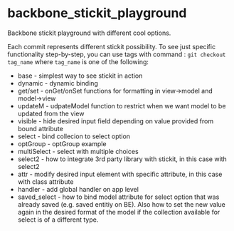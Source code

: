 # backbone_stickit_playground
Backbone stickit playground with different cool options.

Each commit represents different stickit possibility. To see just specific functionality step-by-step, you can use tags with command : ```git checkout tag_name``` where ```tag_name``` is one of the following:
- base - simplest way to see stickit in action
- dynamic - dynamic binding
- get/set - onGet/onSet functions for formatting in view->model and model->view
- updateM - udpateModel function to restrict when we want model to be updated from the view
- visible - hide desired input field depending on value provided from bound attribute 
- select - bind collecion to select option
- optGroup - optGroup example
- multiSelect - select with multiple choices
- select2 - how to integrate 3rd party library with stickit, in this case with select2
- attr - modify desired input element with specific attribute, in this case with class attribute
- handler - add global handler on app level
- saved_select - how to bind model attribute for select option that was already saved (e.g. saved entitiy on BE). Also how to set the new value again in the desired format of the model if the collection available for select is of a different type.
